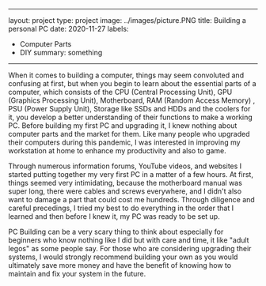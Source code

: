 
---
layout: project
type: project
image: ../images/picture.PNG
title: Building a personal PC
date: 2020-11-27
labels:
  - Computer Parts
  - DIY
summary: something
---



When it comes to building a computer, things may seem convoluted and confusing at first, but when you begin to learn about the essential parts of a computer, which consists of the CPU (Central Processing Unit), GPU (Graphics Processing Unit), Motherboard, RAM (Random Access Memory) , PSU (Power Supply Unit), Storage like SSDs and HDDs and the coolers for it, you develop a better understanding of their functions to make a working PC. Before building my first PC and upgrading it, I knew nothing about computer parts and the market for them. Like many people who upgraded their computers during this pandemic, I was interested in improving my workstation at home to enhance my productivity and also to game.

Through numerous information forums, YouTube videos, and websites I started putting together my very first PC in a matter of a few hours. At first, things seemed very intimidating, because the motherboard manual was super long, there were cables and screws everywhere, and I didn't also want to damage a part that could cost me hundreds. Through diligence and careful precedings, I tried my best to do everything in the order that I learned and then before I knew it, my PC was ready to be set up.

PC Building can be a very scary thing to think about especially for beginners who know nothing like I did but with care and time, it like "adult legos" as some people say. For those who are considering upgrading their systems, I would strongly recommend building your own as you would ultimately save more money and have the benefit of knowing how to maintain and fix your system in the future.
